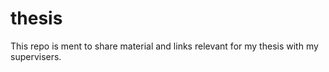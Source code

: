 # thesis

This repo is ment to share material and links relevant for my thesis with my supervisers. 
